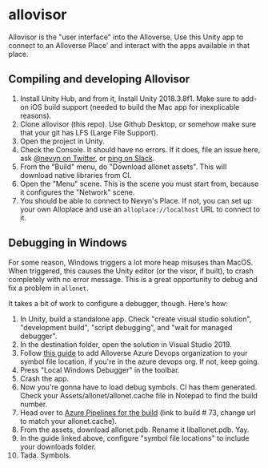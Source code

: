 # allovisor

Allovisor is the "user interface" into the Alloverse. Use this Unity app to connect to an Alloverse Place'
and interact with the apps available in that place.

## Compiling and developing Allovisor

1. Install Unity Hub, and from it, Install Unity 2018.3.8f1. Make sure to add-on iOS build support (needed to build the Mac app for inexplicable reasons).
2. Clone allovisor (this repo). Use Github Desktop, or somehow make sure that your git has LFS (Large File Support).
3. Open the project in Unity.
4. Check the Console. It should have no errors. If it does, file an issue here, ask [@nevyn on Twitter](https://twitter.com/nevyn), or [ping on Slack](https://join.slack.com/t/alloverse/shared_invite/enQtNTE3NTI3Mjc5NzUxLTBhNjExOTExOWZiZjAyYmFkOTNkMDBkMGE2MTlhMjU1NmJmZDVjOGRhNGVkMTRlZTJhODlkOTYyMmYzYTJkMzU).
5. From the "Build" menu, do "Download allonet assets". This will download native libraries from CI.
6. Open the "Menu" scene. This is the scene you must start from, because it configures the "Network" scene.
7. You should be able to connect to Nevyn's Place. If not, you can set up your own Alloplace and use an `alloplace://localhost` URL to connect to it.

## Debugging in Windows

For some reason, Windows triggers a lot more heap misuses than MacOS. When triggered, this causes
the Unity editor (or the visor, if built), to crash completely with no error message. This is a
great opportunity to debug and fix a problem in `allonet`.

It takes a bit of work to configure a debugger, though. Here's how:

1. In Unity, build a standalone app. Check "create visual studio solution",
   "development build", "script debugging", and "wait for managed debugger".
2. In the destination folder, open the solution in Visual Studio 2019.
3. Follow [this guide](https://docs.microsoft.com/en-us/visualstudio/debugger/specify-symbol-dot-pdb-and-source-files-in-the-visual-studio-debugger?view=vs-2019) to add Alloverse Azure Devops organization
   to your symbol file location, if you're in the azure devops org. If not,
   keep going.
3. Press "Local Windows Debugger" in the toolbar.
4. Crash the app.
5. Now you're gonna have to load debug symbols. CI has them generated. Check
   your Assets/allonet/allonet.cache file in Notepad to find the build number.
6. Head over to [Azure Pipelines for the build](https://dev.azure.com/alloverse/allonet/_build/results?buildId=73)
   (link to build # 73, change url to match your allonet.cache).
7. From the assets, download allonet.pdb. Rename it liballonet.pdb. Yay.
8. In the guide linked above, configure "symbol file locations" to include
   your downloads folder.
9. Tada. Symbols.
